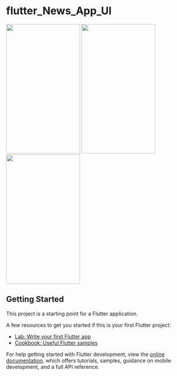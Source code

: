 # flutter_News_App_UI
<img src="https://github.com/user-attachments/assets/5d635e38-5b4e-4425-beaf-2678149b0b9f" width="200" height="350" />
<img src="https://github.com/user-attachments/assets/8764a425-ff44-4e91-aa20-e3da5867e8df" width="200" height="350" />
<img src="https://github.com/user-attachments/assets/2ae3c3f5-7b1b-4df6-9f75-c8742e64be9b" width="200" height="350" />


## Getting Started

This project is a starting point for a Flutter application.

A few resources to get you started if this is your first Flutter project:

- [Lab: Write your first Flutter app](https://docs.flutter.dev/get-started/codelab)
- [Cookbook: Useful Flutter samples](https://docs.flutter.dev/cookbook)

For help getting started with Flutter development, view the
[online documentation](https://docs.flutter.dev/), which offers tutorials,
samples, guidance on mobile development, and a full API reference.
